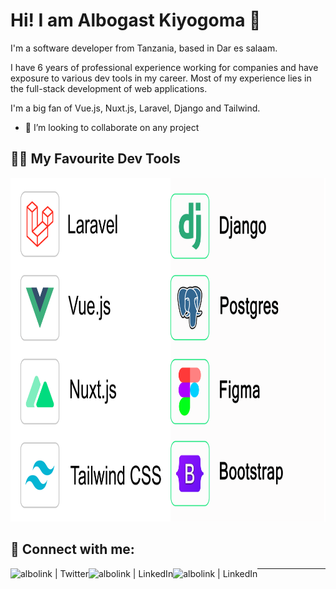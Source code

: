# Hi! I am Albogast Kiyogoma 👋

I'm a software developer from Tanzania, based in Dar es salaam.

I have 6 years of professional experience working for companies and have exposure to various dev tools in my career. Most of my experience lies in the full-stack development of web applications. 

I'm a big fan of Vue.js, Nuxt.js, Laravel, Django and Tailwind.

- 💞️ I’m looking to collaborate on any project

## 👨‍💻 My Favourite Dev Tools


<img src="https://github.com/Alkiyogoma/Alkiyogoma/blob/main/tools.png" alt="Laravel, Django, Postgres, Mysql, Boostrap, Figma, Vue.js, Nuxt.js, Tailwind CSS" height="550px">

## 🤝 Connect with me:

[<img align="left" alt="albolink | Twitter" src="https://img.shields.io/badge/Twitter-1DA1F2?style=for-the-badge&logo=twitter&logoColor=white" />][twitter]
[<img align="left" alt="albolink | LinkedIn" src="https://img.shields.io/badge/LinkedIn-0077B5?style=for-the-badge&logo=linkedin&logoColor=white" />][linkedin]
[<img align="left" alt="albolink | LinkedIn" src="https://img.shields.io/badge/Gmail-ff9800?style=for-the-badge&logo=gmail&logoColor=white" />][Gmail]



---

[twitter]: https://twitter.com/albolink
[linkedin]: https://www.linkedin.com/in/albolink/
[gmail]: mailto:albogasty@gmail.com


 <!--  
&nbsp;
<p>
         <img src="https://github-readme-stats.vercel.app/api?username=Alkiyogoma&theme=blue-green&include_all_commits=true&show_icons=true&count_private=true" alt="Streak Stats" />
</p>      
 <p align="center">
        <img src="https://github-readme-streak-stats.herokuapp.com/?user=Alkiyogoma&theme=dark" alt="Streak Stats" />
    </p>
 <p align="center">
        <img src="https://github-readme-stats.vercel.app/api/top-langs?username=Alkiyogoma&layout=compact&theme=dark&locale=en" alt="Techs used in projects" width="495px" />
    </p>
    
Alkiyogoma/Alkiyogoma is a ✨ special ✨ repository because its `README.md` (this file) appears on your GitHub profile.
You can click the Preview link to take a look at your changes.
- 💞️ I’m looking to collaborate on Open Source Projects (Education)

--->
